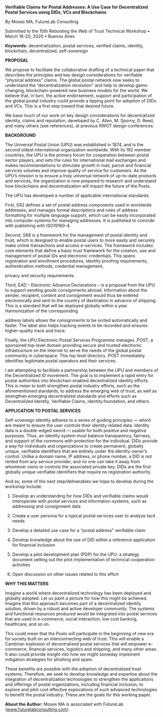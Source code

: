 **Verifiable Claims** **for Postal Addresses: A Use Case for
Decentralized Postal Services using DIDs, VCs and Blockchains**

By Moses MA, FutureLab Consulting

Submitted to the 10th Rebooting the Web of Trust Technical Workshop •
March 16-20, 2020 • Buenos Aires

***Keywords:*** decentralization, postal services, verified claims,
identity, blockchain, decentralized, self-sovereign

**PROPOSAL**

We propose to facilitate the collaborative drafting of a technical paper
that describes the principles and key design considerations for
verifiable “physical address” claims. The global postal network now
seeks to understand the “decentralization revolution” and help to
develop game-changing, blockchain-powered new business models for the
world. We believe that, in turn, the active endorsement, support and
participation of the global postal industry could provide a tipping
point for adoption of DIDs and VCs. This is a first step toward that
desired future.

We base much of our work on key design considerations for decentralized
identity, claims and reputation, developed by C. Allen, M. Sporny, D.
Reed, and many others (see references), at previous RWOT design
conferences.

**BACKGROUND**

The Universal Postal Union (UPU) was established in 1874, and is the
second oldest international organization worldwide. With its 192 member
countries, the UPU is the primary forum for cooperation between postal
sector players, and sets the rules for international mail exchanges and
makes recommendations to stimulate growth in mail, parcel and financial
services volumes and improve quality of service for customers. As the
UPU’s mission is to ensure a truly universal network of up-to-date
products and services, the organization is now prepared to research and
understand how blockchains and decentralization will impact the future
of the Posts.

The UPU has developed a number of applicable international standards:

First, S42 defines a set of postal address components used in worldwide
addresses, and manages formal descriptions and rules of address
formatting for multiple language support, which can be easily
incorporated into computer systems for managing addresses. It is
published to coincide with publishing with ISO19160-4.

Second, S68 is a framework for the management of postal identity and
trust, which is designed to enable postal users to more easily and
securely make online transactions and access e-services. The framework
includes core elements that define a basic trust framework for the
creation, use and management of postal IDs and electronic credentials.
This spans registration and enrollment procedures, identity proofing
requirements, authentication methods, credential management,

privacy and security requirements.

Third, EAD – Electronic Advance Declarations – is a proposal from the
UPU to support sending goods consignments abroad. Information about the
sender, recipient, content and consignment would thus be entered
electronically and sent to the country of destination in advance of
shipping. This is a standard that will be deployed globally within a
year. Harmonization of the corresponding

address labels allows the consignments to be sorted automatically and
faster. The label also helps tracking events to be recorded and ensures
higher-quality track and trace.

Finally, the UPU Electronic Postal Services Programme manages .POST, a
sponsored top-level domain providing secure and trusted electronic
infrastructure on the Internet to serve the needs of the global postal
community in cyberspace. This top level directory .POST immediately
identifies legitimate postal operators and their services.

I am attempting to facilitate a partnership between the UPU and members
of the Decentralized ID movement. The goal is to implement a rapid entry
for postal authorities into blockchain enabled decentralized identity
efforts. This is mean to both strengthen postal industry efforts, such
as the aforementioned standards, to address the emerging web of trust,
as well as strengthen emerging decentralized standards and efforts such
as Decentralized Identity, Verifiable Claims, identity.foundation, and
others.

**APPLICATION TO POSTAL SERVICES**

Self-sovereign identity adheres to a series of guiding principles —
which are meant to ensure the user controls their identity related data.
Identity data is a double-edged sword — usable for both positive and
negative purposes. Thus, an identity system must balance transparency,
fairness, and support of the commons with protection for the individual.
DIDs provide a way for individuals and organizations to create
permanent, globally unique, verifiable identifiers that are entirely
under the identity owner’s control. Unlike a domain name, IP address, or
phone number, a DID is not rented from any service provider, and no one
can take it away from whomever owns or controls the associated private
key. DIDs are the first globally unique verifiable identifiers that
require no registration authority.

And so, some of the next step/deliverables we hope to develop during the
workshop include:

1.  Develop an understanding for how DIDs and verifiable claims would
    interoperate with postal services and information systems, such as
    addressing and consignment data

2.  Create a user persona for a typical postal services user to analyze
    tacit needs

3.  Develop a detailed use case for a “postal address” verifiable claim

4.  Develop knowledge about the use of DID within a reference
    application for financial inclusion

5.  Develop a pilot development plan (PDP) for the UPU: a strategy
    document setting out the pilot implementation of technical
    cooperation activities

6.  Open discussion on other issues related to this effort

**WHY THIS MATTERS**

Imagine a world where decentralized technology has been deployed and
globally adopted. Let us paint a picture for how this might be achieved.
Imagine that this approach becomes part of a decentralized identity
solution, driven by a robust and active developer community. The systems
and functional resources produced would be integrated into postal
services that are used in e-commerce, social interaction, low cost
banking, healthcare, and so on.

This could mean that the Posts will participate in the beginning of new
era for society built on an interconnecting web of trust. This will
enable a Cambrian explosion of decentralized postal services that will
empower e-commerce, financial services, logistics and shipping, and many
other areas. It also could provide insight into how we might someday
implement mitigation strategies for phishing and spam.

These benefits are possible with the adoption of decentralized trust
systems. Therefore, we seek to develop knowledge and expertise about the
integration of decentralization technologies to strengthen the
applications and offerings of postal organizations, including financial
inclusion; to explore and pilot cost effective explorations of such
advanced technologies to benefit the postal industry. These are the
goals for this working paper.

**About the Author:** Moses MA is associated with FutureLab
(www.futurelabconsulting.com).
